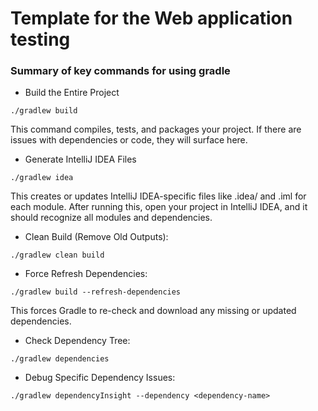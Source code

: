 # Template for the Web application testing

### Summary of key commands for using gradle

* Build the Entire Project

```commandline
./gradlew build
```

This command compiles, tests, and packages your project.
If there are issues with dependencies or code, they will surface here.

* Generate IntelliJ IDEA Files

```commandline
./gradlew idea
```  

This creates or updates IntelliJ IDEA-specific files like .idea/ and .iml for each module.
After running this, open your project in IntelliJ IDEA, and it should recognize all modules and dependencies.

* Clean Build (Remove Old Outputs):

```commandline
./gradlew clean build
```  

* Force Refresh Dependencies:

```commandline
./gradlew build --refresh-dependencies
```  

This forces Gradle to re-check and download any missing or updated dependencies.

* Check Dependency Tree:

```commandline
./gradlew dependencies
```  

* Debug Specific Dependency Issues:

```commandline
./gradlew dependencyInsight --dependency <dependency-name>
```  